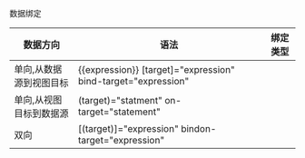 数据绑定

| 数据方向         | 语法                                       | 绑定类型 |
| ------------ | ---------------------------------------- | ---- |
| 单向,从数据源到视图目标 | {{expression}}   [target]="expression"    bind-target="expression" |      |
| 单向,从视图目标到数据源 | (target)="statment"  on-target="statement" |      |
| 双向           | [(target)]="expression"  bindon-target="expression" |      |